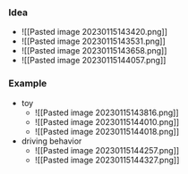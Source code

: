 ### Idea
+ ![[Pasted image 20230115143420.png]]
+ ![[Pasted image 20230115143531.png]]
+ ![[Pasted image 20230115143658.png]]
+ ![[Pasted image 20230115144057.png]]

### Example
+  toy
	+ ![[Pasted image 20230115143816.png]]
	+ ![[Pasted image 20230115144010.png]]
	+ ![[Pasted image 20230115144018.png]]
+ driving behavior
	+ ![[Pasted image 20230115144257.png]]
	+ ![[Pasted image 20230115144327.png]]